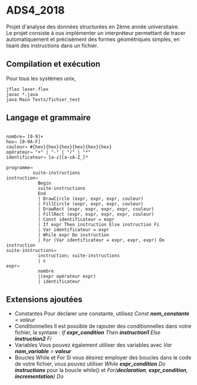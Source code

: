 # ADS4_2018

Projet d'analyse des données structurées en 2ème année universitaire.  
Le projet consiste à ous implémenter un interpréteur permettant de tracer automatiquement et précisément des formes géométriques simples, en lisant des instructions dans un fichier.

## Compilation et exécution
Pour tous les systèmes unix,
```Shell
jflex lexer.flex
javac *.java
java Main Tests/fichier_test
```

## Langage et grammaire

```Grammaire

nombre→ [0-9]+
hex→ [0-9A-F]
couleur→ #{hex}{hex}{hex}{hex}{hex}{hex}
opérateur→ "+" | "-" | "/" | "*"
identificateur→ [a-z][a-zA-Z_]*

programme→
          suite-instructions
instruction→
            Begin
            suite-instructions
            End
            | DrawCircle (expr, expr, expr, couleur)
            | FillCircle (expr, expr, expr, couleur)
            | DrawRect (expr, expr, expr, expr, couleur)
            | FillRect (expr, expr, expr, expr, couleur)
            | Const identificateur = expr
            | If expr Then instruction Else instruction Fi
            | Var identificateur = expr
            | While expr Do instruction
            | For (Var identificateur = expr, expr, expr) Do instruction
suite-instructions→
            instruction; suite-instructions
            | ε
expr→
            nombre
            |(expr opérateur expr)
            | identificateur

```

## Extensions ajoutées
* Constantes
Pour déclarer une constante, utilisez *Const __nom_constante__ = valeur*
* Conditionnelles
Il est possible de rajouter des conditionnelles dans votre fichier, la syntaxe : *If __expr_condition__ Then __instruction1__ Else __instruction2__ Fi*
* Variables
Vous pouvez également utiliser des variables avec *Var __nom_variable__ = __valeur__*
* Boucles While et For
Si vous désirez employer des boucles dans le code de votre fichier, vous pouvez utiliser *While __expr_condition__ Do __instructions__* pour la boucle while() et *For(__declaration__, __expr_condition__, __incrementation__) Do*
